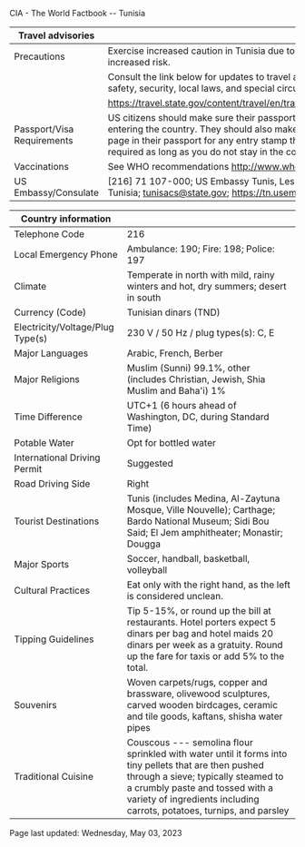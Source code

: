 CIA - The World Factbook -- Tunisia

| Travel advisories | |
| --- | --- |
| Precautions | Exercise increased caution in Tunisia due to terrorism. Some areas have increased risk. |
| | Consult the link below for updates to travel advisories and statements on safety, security, local laws, and special circumstances in this country. |
| | <https://travel.state.gov/content/travel/en/traveladvisories/traveladvisories.html> |
| Passport/Visa Requirements | US citizens should make sure their passport is valid at the date of their entering the country. They should also make sure they have at least 1 blank page in their passport for any entry stamp that will be required. A visa is not required as long as you do not stay in the country more than 89 days. |
| Vaccinations | See WHO recommendations  <http://www.who.int/> |
| US Embassy/Consulate | [216] 71 107-000; US Embassy Tunis, Les Berges du Lac, 1053 Tunis, Tunisia; tunisacs@state.gov; https://tn.usembassy.gov/ |

| Country information |  |
| --- | --- |
| Telephone Code | 216 |
| Local Emergency Phone | Ambulance: 190; Fire: 198; Police: 197 |
| Climate | Temperate in north with mild, rainy winters and hot, dry summers; desert in south |
| Currency (Code) | Tunisian dinars (TND) |
| Electricity/Voltage/Plug Type(s) | 230 V / 50 Hz / plug types(s): C, E |
| Major Languages | Arabic, French, Berber |
| Major Religions | Muslim (Sunni) 99.1%, other (includes Christian, Jewish, Shia Muslim and Baha'i) 1% |
| Time Difference | UTC+1 (6 hours ahead of Washington, DC, during Standard Time) |
| Potable Water | Opt for bottled water |
| International Driving Permit | Suggested |
| Road Driving Side | Right |
| Tourist Destinations | Tunis (includes Medina, Al-Zaytuna Mosque, Ville Nouvelle); Carthage; Bardo National Museum; Sidi Bou Said; El Jem amphitheater; Monastir; Dougga |
| Major Sports | Soccer, handball, basketball, volleyball |
| Cultural Practices | Eat only with the right hand, as the left is considered unclean. |
| Tipping Guidelines | Tip 5-15%, or round up the bill at restaurants. Hotel porters expect 5 dinars per bag and hotel maids 20 dinars per week as a gratuity. Round up the fare for taxis or add 5% to the total. |
| Souvenirs | Woven carpets/rugs, copper and brassware, olivewood sculptures, carved wooden birdcages, ceramic and tile goods, kaftans, shisha water pipes |
| Traditional Cuisine | Couscous --- semolina flour sprinkled with water until it forms into tiny pellets that are then pushed through a sieve; typically steamed to a crumbly paste and tossed with a variety of ingredients including carrots, potatoes, turnips, and parsley |

Page last updated: Wednesday, May 03, 2023
